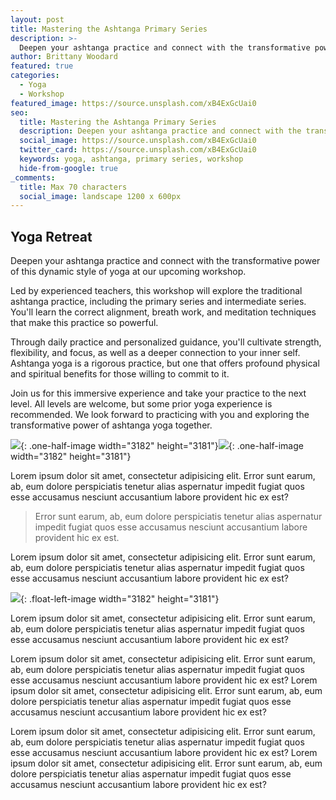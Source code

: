 ```yaml
---
layout: post
title: Mastering the Ashtanga Primary Series
description: >-
  Deepen your ashtanga practice and connect with the transformative power of this dynamic style of yoga at our upcoming workshop.
author: Brittany Woodard
featured: true
categories:
  - Yoga
  - Workshop
featured_image: https://source.unsplash.com/xB4ExGcUai0
seo:
  title: Mastering the Ashtanga Primary Series
  description: Deepen your ashtanga practice and connect with the transformative power of this dynamic style of yoga at our upcoming workshop.
  social_image: https://source.unsplash.com/xB4ExGcUai0
  twitter_card: https://source.unsplash.com/xB4ExGcUai0
  keywords: yoga, ashtanga, primary series, workshop
  hide-from-google: true
_comments:
  title: Max 70 characters
  social_image: landscape 1200 x 600px
---
```

## Yoga Retreat

Deepen your ashtanga practice and connect with the transformative power of this dynamic style of yoga at our upcoming workshop.

Led by experienced teachers, this workshop will explore the traditional ashtanga practice, including the primary series and intermediate series. You'll learn the correct alignment, breath work, and meditation techniques that make this practice so powerful.

Through daily practice and personalized guidance, you'll cultivate strength, flexibility, and focus, as well as a deeper connection to your inner self. Ashtanga yoga is a rigorous practice, but one that offers profound physical and spiritual benefits for those willing to commit to it.

Join us for this immersive experience and take your practice to the next level. All levels are welcome, but some prior yoga experience is recommended. We look forward to practicing with you and exploring the transformative power of ashtanga yoga together.

![](/uploads/dee-copper-and-wild-1lbmrktx8gq-unsplash.jpg){: .one-half-image width="3182" height="3181"}![](/uploads/dee-copper-and-wild-1lbmrktx8gq-unsplash.jpg){: .one-half-image width="3182" height="3181"}

Lorem ipsum dolor sit amet, consectetur adipisicing elit. Error sunt earum, ab, eum dolore perspiciatis tenetur alias aspernatur impedit fugiat quos esse accusamus nesciunt accusantium labore provident hic ex est?

> Error sunt earum, ab, eum dolore perspiciatis tenetur alias aspernatur impedit fugiat quos esse accusamus nesciunt accusantium labore provident hic ex est.

Lorem ipsum dolor sit amet, consectetur adipisicing elit. Error sunt earum, ab, eum dolore perspiciatis tenetur alias aspernatur impedit fugiat quos esse accusamus nesciunt accusantium labore provident hic ex est?

![](/uploads/dee-copper-and-wild-1lbmrktx8gq-unsplash.jpg){: .float-left-image width="3182" height="3181"}

Lorem ipsum dolor sit amet, consectetur adipisicing elit. Error sunt earum, ab, eum dolore perspiciatis tenetur alias aspernatur impedit fugiat quos esse accusamus nesciunt accusantium labore provident hic ex est?

Lorem ipsum dolor sit amet, consectetur adipisicing elit. Error sunt earum, ab, eum dolore perspiciatis tenetur alias aspernatur impedit fugiat quos esse accusamus nesciunt accusantium labore provident hic ex est? Lorem ipsum dolor sit amet, consectetur adipisicing elit. Error sunt earum, ab, eum dolore perspiciatis tenetur alias aspernatur impedit fugiat quos esse accusamus nesciunt accusantium labore provident hic ex est?

Lorem ipsum dolor sit amet, consectetur adipisicing elit. Error sunt earum, ab, eum dolore perspiciatis tenetur alias aspernatur impedit fugiat quos esse accusamus nesciunt accusantium labore provident hic ex est? Lorem ipsum dolor sit amet, consectetur adipisicing elit. Error sunt earum, ab, eum dolore perspiciatis tenetur alias aspernatur impedit fugiat quos esse accusamus nesciunt accusantium labore provident hic ex est?